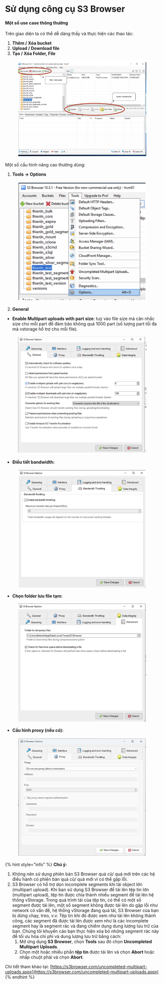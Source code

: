 # Sử dụng công cụ S3 Browser

#### Một số use case thông thường <a href="#sudungcongcus3browser-motsousecasethongthuong" id="sudungcongcus3browser-motsousecasethongthuong"></a>

Trên giao diện ta có thể dễ dàng thấy và thực hiện các thao tác:

1. **Thêm / Xóa bucket**
2. **Upload / Download file**
3. **Tạo / Xóa Folder, File**

<figure><img src="../../../../../.gitbook/assets/s3browser1.png" alt=""><figcaption></figcaption></figure>

Một số cấu hình nâng cao thường dùng:

1. **Tools → Options**

<figure><img src="../../../../../.gitbook/assets/s3browser2.png" alt=""><figcaption></figcaption></figure>



2. **General**

* **Enable Multipart uploads with part size**: tuỳ vào file size mà cân nhắc size cho mỗi part để đảm bảo không quá 1000 part (số lượng part tối đa mà vstorage hỗ trợ cho mỗi file).

<figure><img src="../../../../../.gitbook/assets/s3browser3.png" alt=""><figcaption></figcaption></figure>

* **Điều tiết bandwidth:**

<figure><img src="../../../../../.gitbook/assets/s3browser4.png" alt=""><figcaption></figcaption></figure>

* **Chọn folder lưu file tạm:**

<figure><img src="../../../../../.gitbook/assets/s3browser5.png" alt=""><figcaption></figcaption></figure>

* **Cấu hình proxy (nếu có):**

<figure><img src="../../../../../.gitbook/assets/s3browser6.png" alt=""><figcaption></figcaption></figure>

{% hint style="info" %}
**Chú ý:**

1. Không nên sử dụng phiên bản S3 Browser quá cũ/ quá mới trên các hệ điều hành có phiên bản quá cũ/ quá mới vì có thể gặp lỗi.
2. S3 Browser có hỗ trợ dọn incomplete segments khi tải object lớn (multipart upload). Khi bạn sử dụng S3 Browser để tải lên tệp tin lớn (multipart upload), tệp tin được chia thành nhiều segment để tải lên hệ thống vStorage. Trong quá trình tải của tệp tin, có thể có một số segment được tải lên, một số segment không được tải lên do gặp lỗi như network có vấn đề, hệ thống vStorage đang quá tải, S3 Browser của bạn bị dừng chạy, treo, v.v. Tệp tin khi đó được xem như tải lên không thành công, các segment đã được tải lên được xem như là các incomplete segment hay là segment rác và đang chiếm dụng dung lượng lưu trữ của bạn. Chúng tôi khuyến cáo bạn thực hiện xóa bỏ những segment rác này để tối ưu hóa chi phí và dung lượng lưu trữ bằng cách:
   1. Mở ứng dụng **S3 Browser**, chọn **Tools** sau đó chọn **Uncompleted Multipart Uploads**.
   2. Chọn một hoặc nhiều phần **tệp tin** được tải lên và chọn **Abort** hoặc nhấp chuột phải và chọn **Abort**.&#x20;

Chi tiết tham khảo tại: [https://s3browser.com/uncompleted-multipart-uploads.aspx](https://s3browser.com/uncompleted-multipart-uploads.aspx)
{% endhint %}
